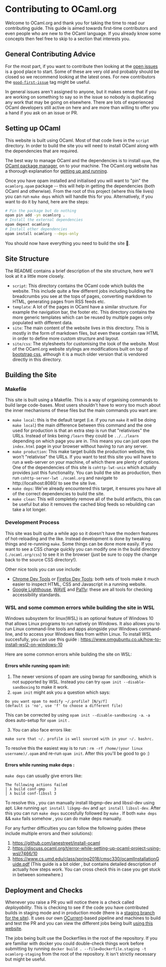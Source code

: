Contributing to OCaml.org
=========================

Welcome to OCaml.org and thank you for taking the time to read our contributing guide. This guide is aimed towards first-time contributors and even people who are new to the OCaml language. If you already know some concepts then feel free to skip to a section that interests you. 

## General Contributing Advice

For the most part, if you want to contribute then looking at the [open issues](https://github.com/ocaml/ocaml.org/issues) is a good place to start. Some of these are very old and probably should be closed so we recommend looking at the latest ones. For new contributors the [`good-first-issue`](https://github.com/ocaml/ocaml.org/issues?q=is%3Aissue+is%3Aopen+label%3Agood-first-issue) tag might be useful.

In general issues aren't assigned to anyone, but it makes sense that if you are working on something to say so in the issue so nobody is duplicating any work that may be going on elsewhere. There are lots of experienced OCaml developers still active on here and are more than willing to offer you a hand if you ask on an issue or PR. 

## Setting up OCaml

This website is built using OCaml. Most of that code lives in the `script` directory. In order to build the site you will need to install OCaml along with the dependencies that are required. 

The best way to manage OCaml and the dependencies is to install `opam`, the [OCaml package manager](https://opam.ocaml.org/), on to your machine. The OCaml.org website has a thorough explanation for [getting up and running](https://ocaml.org/learn/tutorials/up_and_running.html). 

Once you have opam installed and initialised you will want to "pin" the `ocamlorg.opam` package -- this will help in getting the dependencies (both OCaml and otherwise). From the root of this project (where this file lives) you can run `make deps` which will handle this for you. Alternatively, if you want to do it by hand, here are the steps: 

```sh
# Pin the package but do nothing
opam pin add -yn ocamlorg .
# Install the external dependencies
opam depext ocamlorg
# Install other dependencies 
opam install ocamlorg --deps-only
```

You should now have everything you need to build the site :tada:. 


## Site Structure

The README contains a brief description of the site structure, here we'll look at it a little more closely. 

 - `script`: This directory contains the OCaml code which builds the website. This include quite a few different jobs including building the breadcrumbs you see at the tops of pages, converting markdown to HTML, generating pages from RSS feeds etc. 
 - `template`: A lot of the pages in OCaml have a similar structure. For example the navigation bar, the footer etc. This directory contains the more generic templates which can be reused by multiple pages only populated with different data.
 - `site`: The main content of the website lives in this directory. This is mostly in the form of markdown files, but even these contain raw HTML in order to define more custom structure and layout. 
 - `site/css`: The stylesheets for customising the look of the website. Most of the OCaml.org website stylings are modifications built on top of [bootstrap css](https://getbootstrap.com/), although it is a much older version that is vendored directly in this directory.

## Building the Site

### Makefile

This site is built using a Makefile. This is a way of organising commands to build large code-bases. Most users shouldn't have to worry too much about the inner mechanisms of these files but the main commands you want are: 

 - `make local`: this is the default target (i.e. if you run `make` it will be doing `make local`) the main difference between this command and the one used for production is that an extra step is run that "relativises" the URLs. Instead of links being `/learn` they could be `../../learn` depending on which page you are in. This means you can just open the `index.html` page in your browser without having to run any server. 
 - `make production`: This make target builds the production website, this won't "relativise" the URLs. If you want to test this site you will have to run a web-server on your machine, of which there are plenty of options. One of the dependencies of this site is `cohttp-lwt-unix` which actually provides just this functionality. You can build the site as production, then run `cohttp-server-lwt ./ocaml.org` and navigate to http://localhost:8080/ to see the site live.
 - `make deps`: We've already encountered this target, it ensures you have all of the correct dependencies to build the site.
 - `make clean`: This will completely remove all of the build artifacts, this can be useful but also it removes the cached blog feeds so rebuilding can take a lot longer. 

### Development Process

This site was built quite a while ago so it doesn't have the modern features of hot-reloading and the like. Instead development is done by tweaking things and re-running `make`. Some things can be done more easily. If you want to see a CSS change quickly you can modify one in the build directory (`./ocaml.org/css`) to see it in the browser (just be sure to copy the change back to the source CSS directory!). 

Other nice tools you can use include: 

 - [Chrome Dev Tools](https://developers.google.com/web/tools/chrome-devtools) or [Firefox Dev Tools](https://developer.mozilla.org/en-US/docs/Tools): both sets of tools make it much easier to inspect HTML, CSS and Javascript in a running website. 
 - [Google Lighthouse](https://developers.google.com/web/tools/lighthouse/), [WAVE](https://wave.webaim.org/) and [Pa11y](https://github.com/pa11y/pa11y): these are all tools for checking accessibility standards.
 
 ### WSL and some common errors while building the site in WSL
   Windows subsystem for linux(WSL) is an optional feature of Windows 10 that allows Linux programs to run natively on Windows. It also allows you to run Linux command-line tools and apps alongside your Windows command-line, and to access your Windows files from within Linux.
   To install WSL succesfully, you can use this guide : https://www.omgubuntu.co.uk/how-to-install-wsl2-on-windows-10 
   
   Here are some common errors while building the site on WSL:
 #### Errors while running opam init:
1. The newer versions of opam are using bwrap for sandboxing, which is not supported by WSL. Instead you can try `opam init --disable-sandboxing` to make it work.
2. `opam init` might ask you a question which says:
```
Do you want opam to modify ~/.profile? [N/y/f]
(default is 'no', use 'f' to choose a different file)
```
This can be corrected by using `opam init --disable-sandboxing -a`. `-a` does auto-setup for `opam init` .

3.  You can also face errors like:
```
make sure that ~/. profile is well sourced with in your ~/. bashrc.
```
To resolve this the easiest way is to run : `rm -rf /home/(your linux username)/.opam` and re-run `opam init`. After this you'll be good to go :)

 #### Errors while running make deps :
 `make deps` can usually give errors like:
```
The following actions failed
│ λ build conf-gmp    3
│ λ build conf-libssl 3
```
To resolve this , you can manually install libgmp-dev and libssl-dev using apt. Like running `apt install libgmp-dev` and `apt install libssl-dev`. After this you can run `make deps` succesfully followed by `make` .
If both `make deps` && `make` fails somehow , you can do make deps manually.

For any further difficulties you can follow the following guides (these include multiple errors and their solutions):

  1. https://github.com/janestreet/install-ocaml
  2. https://discuss.ocaml.org/t/error-while-setting-up-ocaml-project-using-wsl/7466/10
  3. https://www.cs.umd.edu/class/spring2018/cmsc330/ocamlInstallationGuide.pdf (This guide is a bit older , but contains detailed description of actually how steps work. You can cross check this in case you get stuck in between somewhere.)

## Deployment and Checks

Whenever you raise a PR you will notice there is a check called *deployability*. This is checking to see if the code you have contributed builds in staging mode and in production mode (there is a [staging branch for the site](https://staging.ocaml.org/)). It uses our own [OCurrent](https://github.com/ocurrent/ocurrent)-based pipeline and machines to build and test the PR and you can view the different jobs being built [using this website](https://deploy.ocamllabs.io/?repo=ocaml/ocaml.org-builds).

The jobs being built use the Dockerfiles in the root of the repository. If you are familiar with docker you could double-check things work before submitting by running `docker build . --file=Dockerfile.staging -t ocamlorg-staging` from the root of the repository. It isn't strictly necessary but might be useful.
